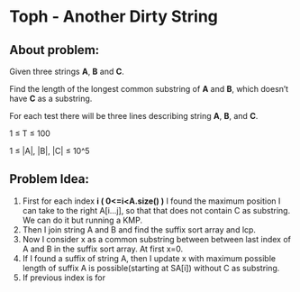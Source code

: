 # Toph - Another Dirty String

## About problem:  
Given three strings  **A**,  **B**  and  **C**.

Find the length of the longest common substring of  **A**  and  **B**, which doesn’t have  **C**  as a substring.
  
  For each test there will be three lines describing string  **A**,  **B**, and  **C**.

1 ≤ T ≤ 100

1 ≤ |A|, |B|, |C| ≤ 10^5  

## Problem Idea:  

 1. First for each index **i ( 0<=i<A.size() )** I found the maximum position I can take to the right A[i...j], so that that does not contain C as substring. We can do it but running a KMP.
 2. Then I join string A and B and find the suffix sort array and lcp.
 3. Now I consider x as a common substring between between last index of A and B in the suffix sort array. At first x=0.
 4. If I found a suffix of string A, then I update x with maximum possible length of suffix A is possible(starting at SA[i]) without C as substring.
 5. If previous index is for
<!--stackedit_data:
eyJoaXN0b3J5IjpbMTc0ODQwNjYxNCwtMTExMDgxODEwLDE2Mz
Y0NjIxMTJdfQ==
-->